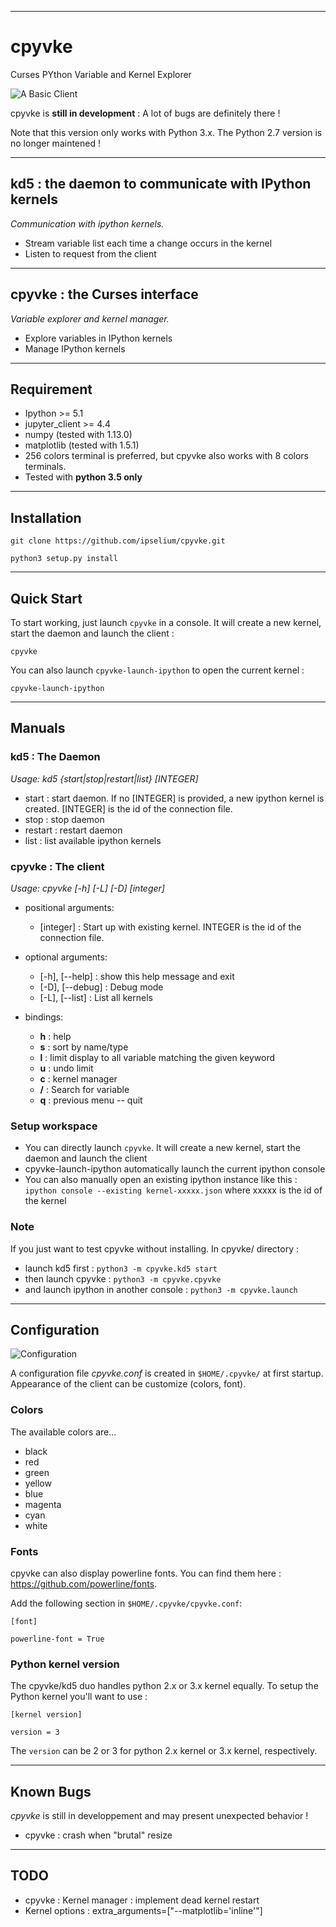 - - -

# cpyvke
Curses PYthon Variable and Kernel Explorer

![A Basic Client](https://github.com/ipselium/cpyvke/blob/master/docs/pydev.png)


cpyvke is **still in development** : A lot of bugs are definitely there !

Note that this version only works with Python 3.x.
The Python 2.7 version is no longer maintened !

- - -

## kd5 : the daemon to communicate with IPython kernels

*Communication with ipython kernels.*

* Stream variable list each time a change occurs in the kernel
* Listen to request from the client

- - -

## cpyvke : the Curses interface

*Variable explorer and kernel manager.*

* Explore variables in IPython kernels
* Manage IPython kernels

- - -

## Requirement

* Ipython >= 5.1
* jupyter_client >= 4.4
* numpy (tested with 1.13.0)
* matplotlib (tested with 1.5.1)
* 256 colors terminal is preferred, but cpyvke also works with 8 colors terminals.
* Tested with **python 3.5 only**

- - -

## Installation

`git clone https://github.com/ipselium/cpyvke.git`

`python3 setup.py install`

- - -

## Quick Start

To start working, just launch `cpyvke` in a console. It will create a new kernel, start the daemon and launch the client :

`cpyvke`

You can also launch `cpyvke-launch-ipython` to open the current kernel :

`cpyvke-launch-ipython`

- - -

## Manuals

### kd5 : The Daemon

*Usage: kd5 {start|stop|restart|list} [INTEGER]*

* start : start daemon. If no [INTEGER] is provided, a new ipython kernel is created. [INTEGER] is the id of the connection file.
* stop : stop daemon
* restart : restart daemon
* list : list available ipython kernels

### cpyvke : The client

*Usage: cpyvke [-h] [-L] [-D] [integer]*

* positional arguments:
	* [integer] : Start up with existing kernel. INTEGER is the id of the connection file.

* optional arguments:
	* [-h], [--help] : show this help message and exit
	* [-D], [--debug] : Debug mode
	* [-L], [--list] : List all kernels

* bindings:
	* **h** : help
	* **s** : sort by name/type
	* **l** : limit display to all variable matching the given keyword
	* **u** : undo limit
	* **c** : kernel manager
	* **/** : Search for variable
	* **q** : previous menu -- quit

### Setup workspace

* You can directly launch `cpyvke`. It will create a new kernel, start the daemon and launch the client
* cpyvke-launch-ipython automatically launch the current ipython console
* You can also manually open an existing ipython instance like this :
	`ipython console --existing kernel-xxxxx.json`
where xxxxx is the id of the kernel

### Note

If you just want to test cpyvke without installing. In cpyvke/ directory :

* launch kd5 first : `python3 -m cpyvke.kd5 start`
* then launch cpyvke : `python3 -m cpyvke.cpyvke`
* and launch ipython in another console : `python3 -m cpyvke.launch`

- - -

## Configuration

![Configuration](https://github.com/ipselium/cpyvke/blob/master/docs/array.png)

A configuration file *cpyvke.conf* is created in `$HOME/.cpyvke/` at first startup. Appearance of the client can be customize (colors, font).

### Colors

The available colors are...

* black
* red
* green
* yellow
* blue
* magenta
* cyan
* white

### Fonts

cpyvke can also display powerline fonts. You can find them here :
https://github.com/powerline/fonts.

Add the following section in `$HOME/.cpyvke/cpyvke.conf`:

`[font]`

`powerline-font = True`

### Python kernel version

The cpyvke/kd5 duo handles python 2.x or 3.x kernel equally. To setup the Python kernel you'll want to use :

`[kernel version]`

`version = 3`

The `version` can be 2 or 3 for python 2.x kernel or 3.x kernel, respectively.


- - -

## Known Bugs

*cpyvke* is still in developpement and may present unexpected behavior !

* cpyvke : crash when "brutal" resize

- - -

## TODO

* cpyvke : Kernel manager : implement dead kernel restart
* Kernel options : extra_arguments=["--matplotlib='inline'"]
